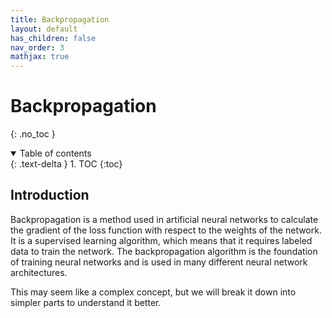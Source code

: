 ```yaml
---
title: Backpropagation
layout: default
has_children: false
nav_order: 3
mathjax: true
---
```


# Backpropagation
{: .no_toc }

<details open markdown="block">
  <summary>
    Table of contents
  </summary>
  {: .text-delta }
1. TOC
{:toc}
</details>

## Introduction

Backpropagation is a method used in artificial neural networks to calculate the gradient of the loss function with respect to the weights of the network. It is a supervised learning algorithm, which means that it requires labeled data to train the network. The backpropagation algorithm is the foundation of training neural networks and is used in many different neural network architectures.

This may seem like a complex concept, but we will break it down into simpler parts to understand it better.
